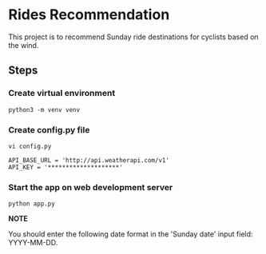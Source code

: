 # Rides Recommendation

This project is to recommend Sunday ride destinations for cyclists based on the wind.

## Steps

### Create virtual environment

```
python3 -m venv venv
```

### Create config.py file

```
vi config.py

API_BASE_URL = 'http://api.weatherapi.com/v1'
API_KEY = '********************'
```

### Start the app on web development server

```
python app.py
```

**NOTE**

You should enter the following date format in the 'Sunday date' input field: YYYY-MM-DD.
